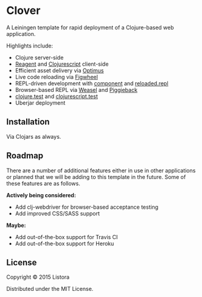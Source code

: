 # Clover

A Leiningen template for rapid deployment of a Clojure-based web application.

Highlights include:

- Clojure server-side
- [Reagent][] and [Clojurescript][] client-side
- Efficient asset delivery via [Optimus][]
- Live code reloading via [Figwheel][]
- REPL-driven development with [component][] and [reloaded.repl][]
- Browser-based REPL via [Weasel][] and [Piggieback][]
- [clojure.test][] and [clojurescript.test][]
- Uberjar deployment

## Installation

Via Clojars as always.

## Roadmap

There are a number of additional features either in use in other applications or
planned that we will be adding to this template in the future. Some of these
features are as follows.

**Actively being considered:**

- Add clj-webdriver for browser-based acceptance testing
- Add improved CSS/SASS support

**Maybe:**

- Add out-of-the-box support for Travis CI
- Add out-of-the-box support for Heroku

## License

Copyright © 2015 Listora

Distributed under the MIT License.

[Clojurescript]: https://github.com/clojure/clojurescript
[Figwheel]: https://github.com/bhauman/lein-figwheel
[Optimus]: https://github.com/magnars/optimus
[Piggieback]: https://github.com/cemerick/piggieback
[Reagent]: http://reagent-project.github.io/
[Weasel]: https://github.com/tomjakubowski/weasel
[clojure.test]: https://clojure.github.io/clojure/clojure.test-api.html
[clojurescript.test]: https://github.com/cemerick/clojurescript.test
[component]: https://github.com/stuartsierra/component
[reloaded.repl]: https://github.com/weavejester/reloaded.repl
